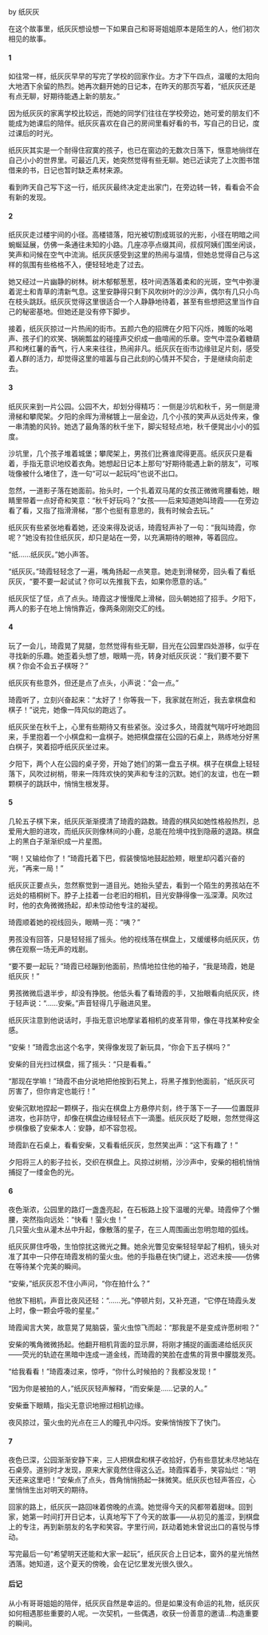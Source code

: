 by 纸灰灰

在这个故事里，纸灰灰想设想一下如果自己和哥哥姐姐原本是陌生的人，他们初次相见的故事。

#### 1

如往常一样，纸灰灰早早的写完了学校的回家作业。方才下午四点，温暖的太阳向大地洒下余留的热烈。她再次翻开她的日记本，在昨天的那页写着，“纸灰灰还是有点无聊，好期待能遇上新的朋友。” 

因为纸灰灰的家离学校比较远，而她的同学们往往在学校旁边，她可爱的朋友们不能成为她课后的陪伴。纸灰灰喜欢在自己的房间里看好看的书，写自己的日记，度过课后的时光。

纸灰灰其实是一个耐得住寂寞的孩子，也已在窗边的无数次日落下，惬意地徜徉在自己小小的世界里。可最近几天，她突然觉得有些无聊。她已近读完了上次图书馆借来的书，日记也暂时缺乏素材来源。

看到昨天自己写下这一行，纸灰灰最终决定走出家门，在旁边转一转，看看会不会有新的发现。

#### 2

纸灰灰走过楼宇间的小径。高楼错落，阳光被切割成斑驳的光影，小径在明暗之间蜿蜒延展，仿佛一条通往未知的小路。几座凉亭点缀其间，叔叔阿姨们围坐闲谈，笑声和问候在空气中流淌。纸灰灰感受到这里的热闹与温情，但她总觉得自己与这样的氛围有些格格不入，便轻轻地走了过去。

她又经过一片幽静的树林。树木郁郁葱葱，枝叶间洒落着柔和的光斑，空气中弥漫着泥土和青草的清新气息。这里安静得只剩下风吹树叶的沙沙声，偶尔有几只小鸟在枝头跳跃。纸灰灰觉得这里很适合一个人静静地待着，甚至有些想把这里当作自己的秘密基地。但她还是没有停下脚步。

接着，纸灰灰掠过一片热闹的街市。五颜六色的招牌在夕阳下闪烁，摊贩的吆喝声、孩子们的欢笑、锅碗瓢盆的碰撞声交织成一曲喧闹的乐章。空气中混杂着糖葫芦和烤红薯的香气，行人来来往往，热闹非凡。纸灰灰在街市边缘驻足片刻，感受着人群的活力，却觉得这里的喧嚣与自己此刻的心情并不契合，于是继续向前走去。

#### 3

纸灰灰来到一片公园。公园不大，却划分得精巧：一侧是沙坑和秋千，另一侧是滑滑梯和攀爬架。夕阳的余晖为滑梯镀上一层金边，几个小孩的笑声从远处传来，像一串清脆的风铃。她选了最角落的秋千坐下，脚尖轻轻点地，秋千便晃出小小的弧度。

沙坑里，几个孩子堆着城堡；攀爬架上，男孩们比赛谁爬得更高。纸灰灰只是看着，手指无意识地绞着衣角。她想起日记本上那句“好期待能遇上新的朋友”，可喉咙像被什么堵住了，连一句“可以一起玩吗”也说不出口。

忽然，一道影子落在她面前。抬头时，一个扎着双马尾的女孩正微微弯腰看她，眼睛里带着一点好奇和笑意：“秋千好玩吗？”女孩——后来知道她叫琦霞——在旁边看了看，又指了指滑滑梯，“那个也挺有意思的，我有时候会去玩。”

纸灰灰有些紧张地看着她，还没来得及说话，琦霞轻声补了一句：“我叫琦霞，你呢？”她没有拉住纸灰灰，却只是站在一旁，以充满期待的眼神，等着回应。

“纸……纸灰灰。”她小声答。

“纸灰灰。”琦霞轻轻念了一遍，嘴角扬起一点笑意。她走到滑梯旁，回头看了看纸灰灰，“要不要一起试试？你可以先推我下去，如果你愿意的话。”

纸灰灰怔了怔，点了点头。琦霞这才慢慢爬上滑梯，回头朝她招了招手。夕阳下，两人的影子在地上悄悄靠近，像两条刚刚交汇的线。

#### 4

玩了一会儿，琦霞晃了晃腿，忽然觉得有些无聊，目光在公园里四处游移，似乎在寻找新的乐趣。她歪着头想了想，眼睛一亮，转身对纸灰灰说：“我们要不要下棋？你会不会五子棋呀？”

纸灰灰有些意外，但还是点了点头，小声说：“会一点。”

琦霞听了，立刻兴奋起来：“太好了！你等我一下，我家就在附近，我去拿棋盘和棋子！”说完，她像一阵风似的跑远了。

纸灰灰坐在秋千上，心里有些期待又有些紧张。没过多久，琦霞就气喘吁吁地跑回来，手里抱着一个小棋盘和一盒棋子。她把棋盘摆在公园的石桌上，熟练地分好黑白棋子，笑着招呼纸灰灰坐过来。

夕阳下，两个人在公园的桌子旁，开始了她们的第一盘五子棋。棋子在棋盘上轻轻落下，风吹过树梢，带来一阵阵欢快的笑声和专注的沉默。她们的友谊，也在一颗颗棋子的跳跃中，悄悄生根发芽。

#### 5

几轮五子棋下来，纸灰灰渐渐摸清了琦霞的路数。琦霞的棋风如她性格般热烈，总爱用大胆的进攻，而纸灰灰则像林间的小鹿，总能在险境中找到隐蔽的退路。棋盘上的黑白子渐渐织成一片星图。

“啊！又输给你了！”琦霞托着下巴，假装懊恼地鼓起脸颊，眼里却闪着兴奋的光，“再来一局！”

纸灰灰正要点头，忽然察觉到一道目光。她抬头望去，看到一个陌生的男孩站在不远处的梧桐树下。脖子上挂着一台老旧的相机，目光安静得像一泓深潭。风吹过时，他的衣角微微扬起，却未惊动他专注的凝视。

琦霞顺着她的视线回头，眼睛一亮：“咦？”

男孩没有回答，只是轻轻摇了摇头。他的视线落在棋盘上，又缓缓移向纸灰灰，仿佛在观察一场无声的戏剧。

“要不要一起玩？”琦霞已经蹦到他面前，热情地拉住他的袖子，“我是琦霞，她是纸灰灰！”

男孩微微后退半步，却没有挣脱。他低头看了看琦霞的手，又抬眼看向纸灰灰，终于轻声说：“……安柴。”声音轻得几乎融进风里。

纸灰灰注意到他说话时，手指无意识地摩挲着相机的皮革背带，像在寻找某种安全感。

“安柴！”琦霞念出这个名字，笑得像发现了新玩具，“你会下五子棋吗？”

安柴的目光扫过棋盘，摇了摇头：“只是看看。”

“那现在学嘛！”琦霞不由分说地把他按到石凳上，将黑子推到他面前，“纸灰灰可厉害了，但你肯定也能行！”

安柴沉默地捏起一颗棋子，指尖在棋盘上方悬停片刻，终于落下一子——位置既非进攻，也非防守，却像在棋盘边缘轻轻点下一滴墨。纸灰灰眨了眨眼，忽然觉得这步棋像极了安柴本人：安静，却不容忽视。

琦霞趴在石桌上，看看安柴，又看看纸灰灰，忽然笑出声：“这下有趣了！”

夕阳将三人的影子拉长，交织在棋盘上。风掠过树梢，沙沙声中，安柴的相机悄悄捕捉了一缕金色的光。

#### 6

夜色渐浓，公园里的路灯一盏盏亮起，在石板路上投下温暖的光晕。琦霞伸了个懒腰，突然指向远处：“快看！萤火虫！”  
几只萤火虫从灌木丛中升起，像散落的星子，在三人周围画出忽明忽暗的弧线。  

纸灰灰屏住呼吸，生怕惊扰这微光之舞。她余光瞥见安柴轻轻举起了相机，镜头对准了其中一只停在琦霞发梢的萤火虫。他的手指悬在快门键上，迟迟未按——仿佛在等待某个完美的瞬间。  

“安柴，”纸灰灰忍不住小声问，“你在拍什么？”  

他放下相机，声音比夜风还轻：“……光。”停顿片刻，又补充道，“它停在琦霞头发上时，像一颗会呼吸的星星。”  

琦霞闻言大笑，故意晃了晃脑袋，萤火虫惊飞而起：“那我是不是变成许愿树啦？”  

安柴的嘴角微微扬起。他翻开相机背面的显示屏，将刚才捕捉的画面递给纸灰灰——荧光的轨迹在黑暗中连成一道金线，而琦霞的笑脸在虚焦的背景中朦胧发亮。  

“给我看看！”琦霞凑过来，惊呼，“你什么时候拍的？我都没发现！”  

“因为你是被拍的人，”纸灰灰轻声解释，“而安柴是……记录的人。”  

安柴垂下眼睛，指尖无意识地擦过相机边缘。  

夜风掠过，萤火虫的光点在三人的瞳孔中闪烁。安柴悄悄按下了快门。  

#### 7

夜色已深，公园渐渐安静下来，三人把棋盘和棋子收拾好，仍有些意犹未尽地站在石桌旁。道别时才发现，原来大家竟然住得这么近。琦霞挥着手，笑容灿烂：“明天还来这里吧！”安柴点了点头，唇角悄悄扬起一抹微笑。纸灰灰也轻声答应，心里悄悄生出对明天的期待。

回家的路上，纸灰灰一路回味着傍晚的点滴。她觉得今天的风都带着甜味。回到家，她第一时间打开日记本，认真地写下了今天的故事——从初见的羞涩，到棋盘上的专注，再到新朋友的名字和笑容。字里行间，跃动着她未曾说出口的喜悦与悸动。

写完最后一句“希望明天还能和大家一起玩”，纸灰灰合上日记本，窗外的星光悄然洒落。她知道，这个夏天的傍晚，会在记忆里发光很久很久。

#### 后记

从小有哥哥姐姐的陪伴，纸灰灰自然是幸运的。但是如果没有命运的礼物，纸灰灰如何相遇那些重要的人呢。一次契机，一些偶遇，收获一份善意的邀请...构造重要的瞬间。